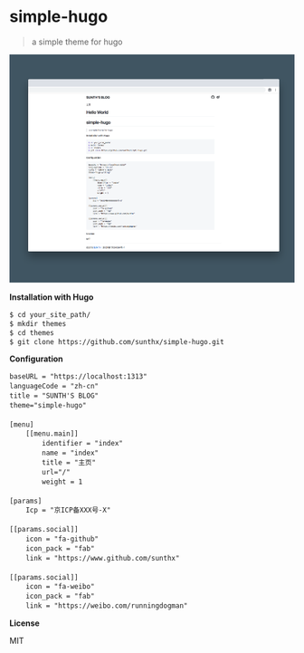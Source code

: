 # simple-hugo

> a simple theme for hugo

![](images/screenshot.png)

**Installation with Hugo**

```
$ cd your_site_path/
$ mkdir themes
$ cd themes
$ git clone https://github.com/sunthx/simple-hugo.git
```
**Configuration**

```xml
baseURL = "https://localhost:1313"
languageCode = "zh-cn"
title = "SUNTH'S BLOG"
theme="simple-hugo"

[menu]
    [[menu.main]]
        identifier = "index"
        name = "index"
        title = "主页"
        url="/"
        weight = 1

[params]
    Icp = "京ICP备XXX号-X"

[[params.social]]
    icon = "fa-github"
    icon_pack = "fab"
    link = "https://www.github.com/sunthx"

[[params.social]]
    icon = "fa-weibo"
    icon_pack = "fab"
    link = "https://weibo.com/runningdogman"
```

**License**

MIT